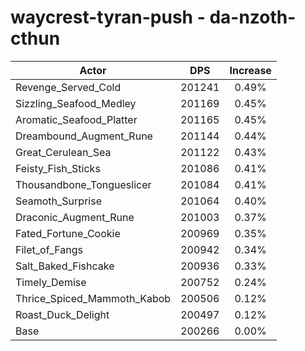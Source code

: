 # waycrest-tyran-push - da-nzoth-cthun
| Actor | DPS | Increase |
|---|:---:|:---:|
|Revenge_Served_Cold|201241|0.49%|
|Sizzling_Seafood_Medley|201169|0.45%|
|Aromatic_Seafood_Platter|201165|0.45%|
|Dreambound_Augment_Rune|201144|0.44%|
|Great_Cerulean_Sea|201122|0.43%|
|Feisty_Fish_Sticks|201086|0.41%|
|Thousandbone_Tongueslicer|201084|0.41%|
|Seamoth_Surprise|201064|0.40%|
|Draconic_Augment_Rune|201003|0.37%|
|Fated_Fortune_Cookie|200969|0.35%|
|Filet_of_Fangs|200942|0.34%|
|Salt_Baked_Fishcake|200936|0.33%|
|Timely_Demise|200752|0.24%|
|Thrice_Spiced_Mammoth_Kabob|200506|0.12%|
|Roast_Duck_Delight|200497|0.12%|
|Base|200266|0.00%|
